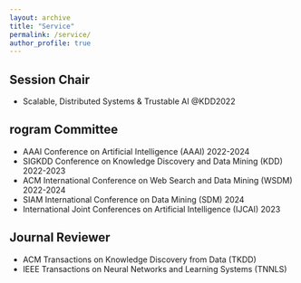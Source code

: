 ```yaml
---
layout: archive
title: "Service"
permalink: /service/
author_profile: true
---
```


## Session Chair
* Scalable, Distributed Systems & Trustable AI @KDD2022

## rogram Committee
* AAAI Conference on Artificial Intelligence (AAAI) 2022-2024
* SIGKDD Conference on Knowledge Discovery and Data Mining (KDD) 2022-2023
* ACM International Conference on Web Search and Data Mining (WSDM) 2022-2024
* SIAM International Conference on Data Mining (SDM) 2024
* International Joint Conferences on Artificial Intelligence (IJCAI) 2023

## Journal Reviewer
* ACM Transactions on Knowledge Discovery from Data (TKDD)
* IEEE Transactions on Neural Networks and Learning Systems (TNNLS)
